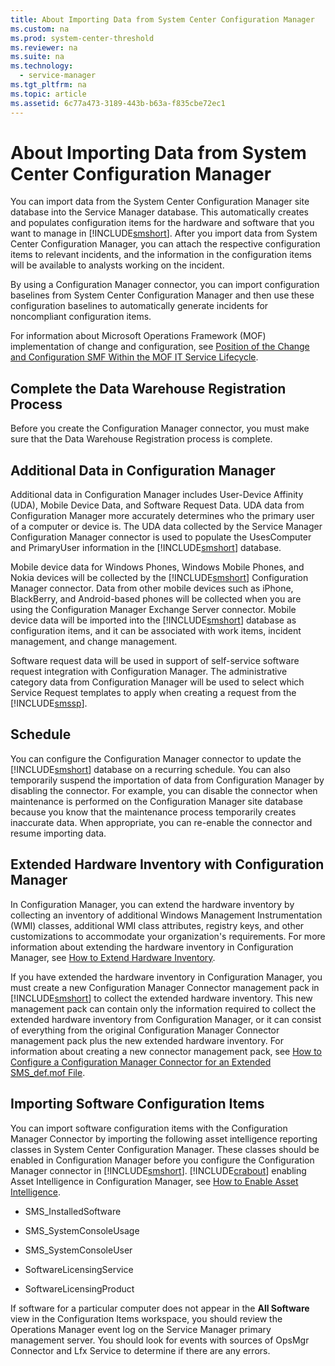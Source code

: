 ```yaml
---
title: About Importing Data from System Center Configuration Manager
ms.custom: na
ms.prod: system-center-threshold
ms.reviewer: na
ms.suite: na
ms.technology: 
  - service-manager
ms.tgt_pltfrm: na
ms.topic: article
ms.assetid: 6c77a473-3189-443b-b63a-f835cbe72ec1
---
```

# About Importing Data from System Center Configuration Manager
You can import data from the System Center Configuration Manager site database into the Service Manager database. This automatically creates and populates configuration items for the hardware and software that you want to manage in [!INCLUDE[smshort](../Token/smshort_md.md)]. After you import data from System Center Configuration Manager, you can attach the respective configuration items to relevant incidents, and the information in the configuration items will be available to analysts working on the incident.

By using a Configuration Manager connector, you can import configuration baselines from System Center Configuration Manager and then use these configuration baselines to automatically generate incidents for noncompliant configuration items.

For information about Microsoft Operations Framework \(MOF\) implementation of change and configuration, see [Position of the Change and Configuration SMF Within the MOF IT Service Lifecycle](http://go.microsoft.com/fwlink/p/?LinkID=115631).

## Complete the Data Warehouse Registration Process
Before you create the Configuration Manager connector, you must make sure that the Data Warehouse Registration process is complete.

## Additional Data in Configuration Manager
Additional data in Configuration Manager includes User\-Device Affinity \(UDA\), Mobile Device Data, and Software Request Data. UDA data from Configuration Manager more accurately determines who the primary user of a computer or device is. The UDA data collected by the Service Manager Configuration Manager connector is used to populate the UsesComputer and PrimaryUser information in the [!INCLUDE[smshort](../Token/smshort_md.md)] database.

Mobile device data for Windows Phones, Windows Mobile Phones, and Nokia devices will be collected by the [!INCLUDE[smshort](../Token/smshort_md.md)] Configuration Manager connector. Data from other mobile devices such as iPhone, BlackBerry, and Android\-based phones will be collected when you are using the Configuration Manager Exchange Server connector. Mobile device data will be imported into the [!INCLUDE[smshort](../Token/smshort_md.md)] database as configuration items, and it can be associated with work items, incident management, and change management.

Software request data will be used in support of self\-service software request integration with Configuration Manager. The administrative category data from Configuration Manager will be used to select which Service Request templates to apply when creating a request from the [!INCLUDE[smssp](../Token/smssp_md.md)].

## Schedule
You can configure the Configuration Manager connector to update the [!INCLUDE[smshort](../Token/smshort_md.md)] database on a recurring schedule. You can also temporarily suspend the importation of data from Configuration Manager by disabling the connector. For example, you can disable the connector when maintenance is performed on the Configuration Manager site database because you know that the maintenance process temporarily creates inaccurate data. When appropriate, you can re\-enable the connector and resume importing data.

## Extended Hardware Inventory with Configuration Manager
In Configuration Manager, you can extend the hardware inventory by collecting an inventory of additional Windows Management Instrumentation \(WMI\) classes, additional WMI class attributes, registry keys, and other customizations to accommodate your organization's requirements. For more information about extending the hardware inventory in Configuration Manager, see [How to Extend Hardware Inventory](http://go.microsoft.com/fwlink/p/?LinkID=160640).

If you have extended the hardware inventory in Configuration Manager, you must create a new Configuration Manager Connector management pack in [!INCLUDE[smshort](../Token/smshort_md.md)] to collect the extended hardware inventory. This new management pack can contain only the information required to collect the extended hardware inventory from Configuration Manager, or it can consist of everything from the original Configuration Manager Connector management pack plus the new extended hardware inventory. For information about creating a new connector management pack, see [How to Configure a Configuration Manager Connector for an Extended SMS_def.mof File](How-to-Configure-a-Configuration-Manager-Connector-for-an-Extended-SMS_def.mof-File.md).

## Importing Software Configuration Items
You can import software configuration items with the Configuration Manager Connector by importing  the following asset intelligence reporting classes in System Center Configuration Manager. These classes should be enabled in Configuration Manager before you configure the Configuration Manager connector in [!INCLUDE[smshort](../Token/smshort_md.md)]. [!INCLUDE[crabout](../Token/crabout_md.md)] enabling Asset  Intelligence in Configuration Manager, see [How to Enable Asset Intelligence](http://go.microsoft.com/fwlink/p/?LinkId=262404).

-   SMS\_InstalledSoftware

-   SMS\_SystemConsoleUsage

-   SMS\_SystemConsoleUser

-   SoftwareLicensingService

-   SoftwareLicensingProduct

If software for a particular computer does not appear in the **All Software** view in the Configuration Items workspace, you should review the Operations Manager event log on the Service Manager primary management server. You should look for events with sources of OpsMgr Connector and Lfx Service to determine if there are any errors.

